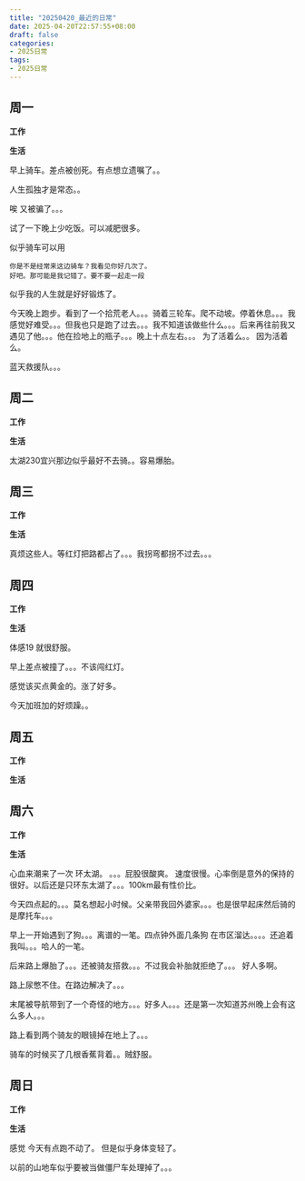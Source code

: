 ```yaml
---
title: "20250420_最近的日常"
date: 2025-04-20T22:57:55+08:00
draft: false
categories:
- 2025日常
tags:
- 2025日常
---
```



## 周一

**工作**



**生活**

早上骑车。差点被创死。有点想立遗嘱了。。

人生孤独才是常态。。

唉 又被骗了。。。

试了一下晚上少吃饭。可以减肥很多。

似乎骑车可以用

	你是不是经常来这边骑车？我看见你好几次了。
	好吧。那可能是我记错了。要不要一起走一段


似乎我的人生就是好好锻炼了。

今天晚上跑步。看到了一个拾荒老人。。。骑着三轮车。爬不动坡。停着休息。。。我感觉好难受。。。但我也只是跑了过去。。。我不知道该做些什么。。。后来再往前我又遇见了他。。。他在捡地上的瓶子。。。晚上十点左右。。。 为了活着么。。 因为活着么。


蓝天救援队。。。



## 周二

**工作**



**生活**

太湖230宜兴那边似乎最好不去骑。。容易爆胎。


## 周三


**工作**



**生活**

真烦这些人。等红灯把路都占了。。。我拐弯都拐不过去。。。



## 周四


**工作**



**生活**

体感19 就很舒服。

早上差点被撞了。。。不该闯红灯。

感觉该买点黄金的。涨了好多。

今天加班加的好烦躁。。

## 周五


**工作**



**生活**


## 周六


**工作**



**生活**

心血来潮来了一次 环太湖。 。。。屁股很酸爽。 速度很慢。心率倒是意外的保持的很好。以后还是只环东太湖了。。。100km最有性价比。


今天四点起的。。。莫名想起小时候。父亲带我回外婆家。。。也是很早起床然后骑的是摩托车。。。

早上一开始遇到了狗。。。离谱的一笔。四点钟外面几条狗 在市区溜达。。。。还追着我叫。。。哈人的一笔。

后来路上爆胎了。。。还被骑友搭救。。。不过我会补胎就拒绝了。。。 好人多啊。

路上尿憋不住。在路边解决了。。。

末尾被导航带到了一个奇怪的地方。。。好多人。。。还是第一次知道苏州晚上会有这么多人。。。

路上看到两个骑友的眼镜掉在地上了。。。

骑车的时候买了几根香蕉背着。。贼舒服。



## 周日


**工作**



**生活**


感觉 今天有点跑不动了。 但是似乎身体变轻了。

以前的山地车似乎要被当做僵尸车处理掉了。。。